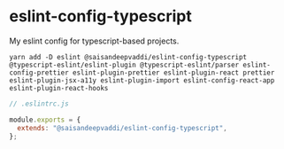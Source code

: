 # eslint-config-typescript

My eslint config for typescript-based projects.

```shell
yarn add -D eslint @saisandeepvaddi/eslint-config-typescript @typescript-eslint/eslint-plugin @typescript-eslint/parser eslint-config-prettier eslint-plugin-prettier eslint-plugin-react prettier eslint-plugin-jsx-a11y eslint-plugin-import eslint-config-react-app eslint-plugin-react-hooks
```

```js
// .eslintrc.js

module.exports = {
  extends: "@saisandeepvaddi/eslint-config-typescript",
};
```
